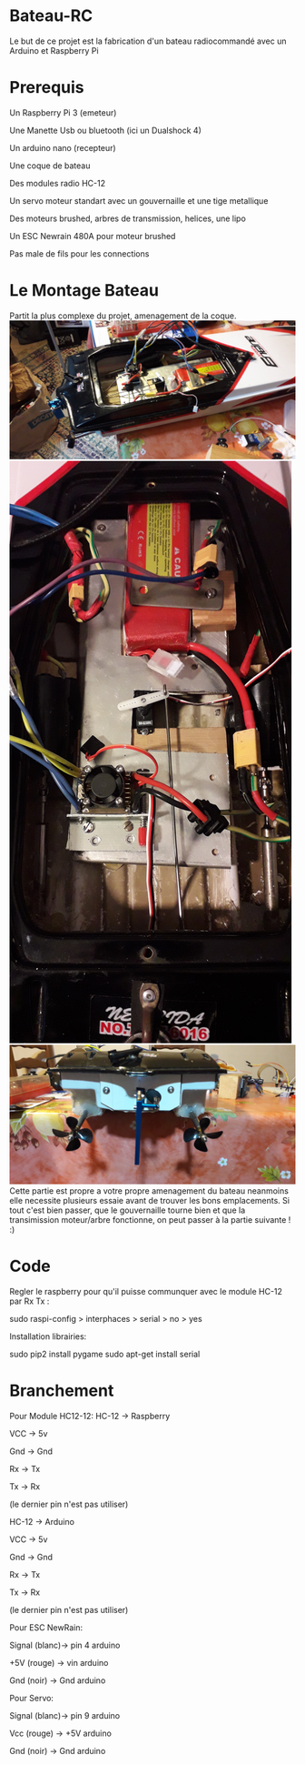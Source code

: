 # Bateau-RC
Le but de ce projet est la fabrication d'un bateau radiocommandé avec un Arduino et Raspberry Pi

# Prerequis
Un Raspberry Pi 3 (emeteur)

Une Manette Usb ou bluetooth (ici un Dualshock 4)

Un arduino nano (recepteur)

Une coque de bateau

Des modules radio HC-12

Un servo moteur standart avec un gouvernaille et une tige metallique

Des moteurs brushed, arbres de transmission, helices, une lipo

Un ESC Newrain 480A pour moteur brushed

Pas male de fils pour les connections


# Le Montage Bateau
Partit la plus complexe du projet, amenagement de la coque.
![bateau](https://github.com/Arnaud-Della/Bateau-RC/blob/master/Images/20190306_182206.jpg)
![bateau2](https://github.com/Arnaud-Della/Bateau-RC/blob/master/Images/20190306_182149.jpg)
![bateau3](https://github.com/Arnaud-Della/Bateau-RC/blob/master/Images/20190306_182157.jpg)
Cette partie est propre a votre propre amenagement du bateau neanmoins elle necessite plusieurs essaie avant de trouver les bons emplacements.
Si tout c'est bien passer, que le gouvernaille tourne bien et que la transimission moteur/arbre fonctionne, on peut passer à la partie suivante ! :)

# Code
Regler le raspberry pour qu'il puisse communquer avec le module HC-12 par Rx Tx :

sudo raspi-config > interphaces > serial > no > yes

Installation librairies:

sudo pip2 install pygame
sudo apt-get install serial


# Branchement
Pour Module HC12-12:
HC-12 -> Raspberry

VCC -> 5v

Gnd -> Gnd

Rx -> Tx

Tx -> Rx

(le dernier pin n'est pas utiliser)

HC-12 -> Arduino

VCC -> 5v

Gnd -> Gnd

Rx -> Tx

Tx -> Rx

(le dernier pin n'est pas utiliser)


Pour ESC NewRain:

Signal (blanc)-> pin 4 arduino

+5V (rouge) -> vin arduino

Gnd (noir) -> Gnd arduino


Pour Servo:

Signal (blanc)-> pin 9 arduino

Vcc (rouge) -> +5V arduino

Gnd (noir) -> Gnd arduino


